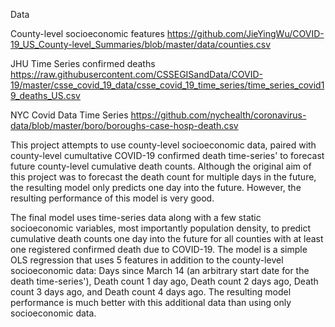 Data

County-level socioeconomic features
https://github.com/JieYingWu/COVID-19_US_County-level_Summaries/blob/master/data/counties.csv

JHU Time Series confirmed deaths
https://raw.githubusercontent.com/CSSEGISandData/COVID-19/master/csse_covid_19_data/csse_covid_19_time_series/time_series_covid19_deaths_US.csv

NYC Covid Data Time Series
 https://github.com/nychealth/coronavirus-data/blob/master/boro/boroughs-case-hosp-death.csv


This project attempts to use county-level socioeconomic data, paired with
county-level cumultative COVID-19 confirmed death time-series' to forecast
future county-level cumulative death counts. Although the original aim of this
project was to forecast the death count for multiple days in the future, the
resulting model only predicts one day into the future. However, the resulting
performance of this model is very good.  

The final model uses time-series data along with a few static socioeconomic
variables, most importantly population density, to predict cumulative death
counts one day into the future for all counties with at least one registered
confirmed death due to COVID-19. The model is a simple OLS regression that
uses 5 features in addition to the county-level socioeconomic data:
Days since March 14 (an arbitrary start date for the death time-series'), Death
count 1 day ago, Death count 2 days ago, Death count 3 days ago, and Death count
4 days ago. The resulting model performance is much better with this additional
data than using only socioeconomic data.